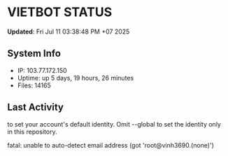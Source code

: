 # VIETBOT STATUS
**Updated**: Fri Jul 11 03:38:48 PM +07 2025

## System Info
- IP: 103.77.172.150
- Uptime: up 5 days, 19 hours, 26 minutes
- Files: 14165

## Last Activity

to set your account's default identity.
Omit --global to set the identity only in this repository.

fatal: unable to auto-detect email address (got 'root@vinh3690.(none)')
